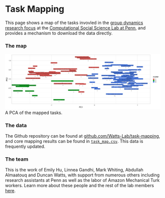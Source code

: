 # Task Mapping
This page shows a map of the tasks invovled in the [group dynamics research focus](https://css.seas.upenn.edu/project/group-dynamics/) at the [Computational Social Science Lab at Penn](https://css.seas.upenn.edu), and provides a mechanism to download the data directly.

### The map
![PCA of mapped tasks](task-map.png)
A PCA of the mapped tasks.

### The data
The Github repository can be found at [github.com/Watts-Lab/task-mapping](https://github.com/Watts-Lab/task-mapping), and core mapping results can be found in [`task_map.csv`](https://github.com/Watts-Lab/task-mapping/blob/master/task_map.csv). This data is frequently updated.  

### The team
This is the work of Emily Hu, Linnea Gandhi, Mark Whiting, Abdullah Almaatouq and Duncan Watts, with support from numerous others including research assistants at Penn as well as the labor of Amazon Mechanical Turk workers. Learn more about these people and the rest of the lab members [here](https://css.seas.upenn.edu/people/). 
